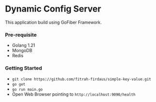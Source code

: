 # Dynamic Config Server 

This application build using GoFiber Framework. 

### Pre-requisite

- Golang 1.21
- MongoDB
- Redis

### Getting Started

- `git clone https://github.com/fitrah-firdaus/simple-key-value.git`
- `go get`
- `go run main.go`
- Open Web Browser pointing to `http://localhost:9090/health`

